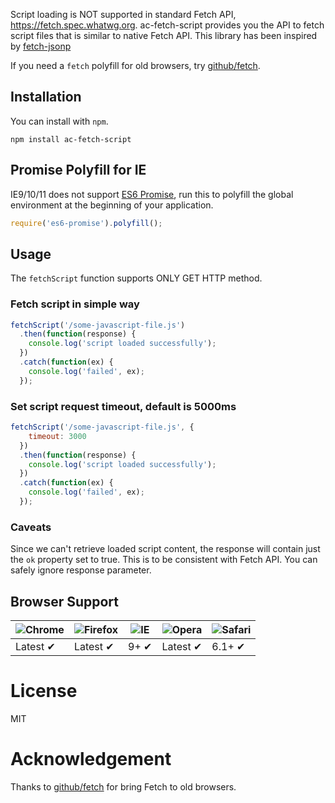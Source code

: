 Script loading is NOT supported in standard Fetch API, https://fetch.spec.whatwg.org.
ac-fetch-script provides you the API to fetch script files that is similar to native Fetch API.
This library has been inspired by [fetch-jsonp](https://github.com/camsong/fetch-jsonp.git) 

If you need a `fetch` polyfill for old browsers, try [github/fetch](http://github.com/github/fetch).

## Installation

You can install with `npm`.

```
npm install ac-fetch-script
```

## Promise Polyfill for IE

IE9/10/11 does not support [ES6 Promise](https://tc39.github.io/ecma262/#sec-promise-constructor), run this to polyfill the global environment at the beginning of your application.

```js
require('es6-promise').polyfill();
```

## Usage

The `fetchScript` function supports ONLY GET HTTP method.

### Fetch script in simple way

```javascript
fetchScript('/some-javascript-file.js')
  .then(function(response) {
    console.log('script loaded successfully');
  })
  .catch(function(ex) {
    console.log('failed', ex);
  });
```

### Set script request timeout, default is 5000ms

```javascript
fetchScript('/some-javascript-file.js', {
    timeout: 3000
  })
  .then(function(response) {
    console.log('script loaded successfully');
  })
  .catch(function(ex) {
    console.log('failed', ex);
  });
```

### Caveats

Since we can't retrieve loaded script content, the response will contain just the ```ok``` property set to true. This is to be consistent with Fetch API. You can safely ignore response parameter.

## Browser Support

![Chrome](https://raw.github.com/alrra/browser-logos/master/chrome/chrome_48x48.png) | ![Firefox](https://raw.github.com/alrra/browser-logos/master/firefox/firefox_48x48.png) | ![IE](https://raw.github.com/alrra/browser-logos/master/internet-explorer/internet-explorer_48x48.png) | ![Opera](https://raw.github.com/alrra/browser-logos/master/opera/opera_48x48.png) | ![Safari](https://raw.github.com/alrra/browser-logos/master/safari/safari_48x48.png)
--- | --- | --- | --- | --- |
Latest ✔ | Latest ✔ | 9+ ✔ | Latest ✔ | 6.1+ ✔ |

# License

MIT

# Acknowledgement

Thanks to [github/fetch](https://github.com/github/fetch) for bring Fetch to old browsers.
